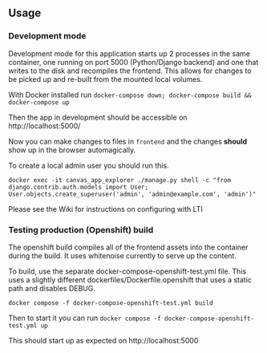 ## Usage

### Development mode

Development mode for this application starts up 2 processes in the same container, one running on port 5000 (Python/Django backend) and one that writes to the disk and recompiles the frontend. This allows for changes to be picked up and re-built from the mounted local volumes.

With Docker installed run
`docker-compose down; docker-compose build && docker-compose up`

Then the app in development should be accessible on http://localhost:5000/

Now you can make changes to files in `frontend` and the changes **should** show up in the browser automagically.

To create a local admin user you should run this.

```
docker exec -it canvas_app_explorer ./manage.py shell -c "from django.contrib.auth.models import User; User.objects.create_superuser('admin', 'admin@example.com', 'admin')"
```

Please see the Wiki for instructions on configuring with LTI

### Testing production (Openshift) build

The openshift build compiles all of the frontend assets into the container during the build. It uses whitenoise currently to serve up the content.

To build, use the separate docker-compose-openshift-test.yml file. This uses a slightly different dockerfiles/Dockerfile.openshift that uses a static path and disables DEBUG.

`docker compose -f docker-compose-openshift-test.yml build`

Then to start it you can run
`docker compose -f docker-compose-openshift-test.yml up`

This should start up as expected on http://localhost:5000
